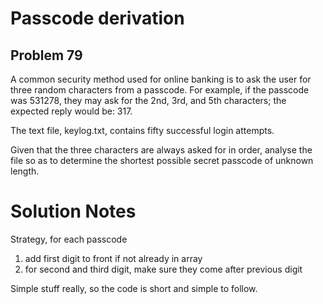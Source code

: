 # Passcode derivation
## Problem 79
A common security method used for online banking is to ask the user for three 
random characters from a passcode. For example, if the passcode was 531278, they
may ask for the 2nd, 3rd, and 5th characters; the expected reply would be: 317.

The text file, keylog.txt, contains fifty successful login attempts.

Given that the three characters are always asked for in order, analyse the file 
so as to determine the shortest possible secret passcode of unknown length.

# Solution Notes
Strategy, for each passcode
 1) add first digit to front if not already in array
 2) for second and third digit, make sure they come after previous digit
 
Simple stuff really, so the code is short and simple to follow.